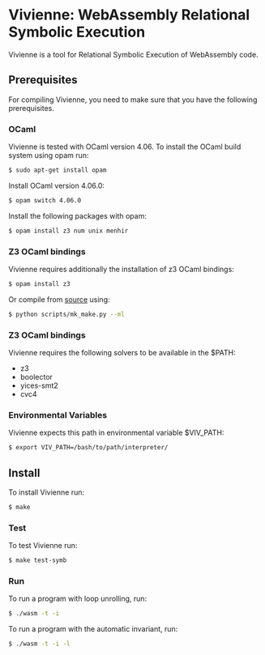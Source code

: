 # Vivienne: WebAssembly Relational Symbolic Execution

Vivienne is a tool for Relational Symbolic Execution of WebAssembly code. 

## Prerequisites 

For compiling Vivienne, you need to make sure that you have the following 
prerequisites.

### OCaml
Vivienne is tested with OCaml version 4.06.
To install the OCaml build system using opam run:
```bash
$ sudo apt-get install opam
```
Install OCaml version 4.06.0:

```bash
$ opam switch 4.06.0
```
Install the following packages with opam:
```bash
$ opam install z3 num unix menhir
```

### Z3 OCaml bindings

Vivienne requires additionally the installation of z3 OCaml bindings:

```bash
$ opam install z3
```

Or compile from [source](https://github.com/Z3Prover/z3) using:

```bash
$ python scripts/mk_make.py --ml
```

### Z3 OCaml bindings

Vivienne requires the following solvers to be available in the $PATH:

- z3
- boolector
- yices-smt2
- cvc4

### Environmental Variables
Vivienne expects this path in environmental variable $VIV_PATH:

```bash
$ export VIV_PATH=/bash/to/path/interpreter/
```

## Install
To install Vivienne run:
```bash
$ make
```
### Test
To test Vivienne run:
```bash
$ make test-symb
```

### Run
To run a program with loop unrolling, run:
```bash
$ ./wasm -t -i 
```
To run a program with the automatic invariant, run:
```bash
$ ./wasm -t -i -l
```

